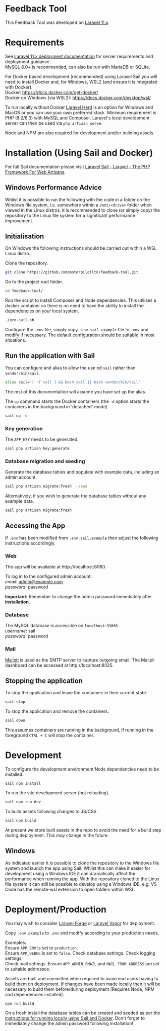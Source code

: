 # Feedback Tool

This Feedback Tool was developed on [Laravel 11.x](https://laravel.com/docs/11.x/). 

# Requirements
 
See [Laravel 11.x deployment documentation](https://laravel.com/docs/11.x/deployment#server-requirements) for server requirements and deployment guidance.  
MySQL 8.0+ is recommended, can also be run with MariaDB or SQLite.

For Docker based development (recommended) using Laravel Sail you will need to install Docker and, for Windows, WSL2 (and ensure it is integrated with Docker).  
Docker: https://docs.docker.com/get-docker/  
Docker on Windows (via WSL2): https://docs.docker.com/desktop/wsl/

To run locally without Docker [Laravel Herd](https://herd.laravel.com/) is an option for Windows and MacOS or you can use your own preferred stack. Minimum requirement is PHP (8.2/8.3) with MySQL and Composer. Laravel's local development server can then be used via `php artisan serve`.

Node and NPM are also required for development and/or building assets.

# Installation (Using Sail and Docker)

For full Sail documentation please visit [Laravel Sail - Laravel - The PHP Framework For Web Artisans](https://laravel.com/docs/11.x/sail).

## Windows Performance Advice

Whilst it is possible to run the following with the code in a folder on the Windows file system, i.e. somewhere within a `/mnt/<drive>` folder when viewed in the Linux distros, it is recommended to clone (or simply copy) the repository to the Linux file system for a significant performance improvement.

## Initialisation

On Windows the following instructions should be carried out within a WSL Linux distro.

Clone the repository.
```bash
git clone https://github.com/motorpilotltd/feedback-tool.git
```

Go to the project root folder.
```bash
cd feedback-tool/
```

Run the script to install Composer and Node dependencies. This utilises a docker container so there is no need to have the ability to install the dependencies on your local system.
```bash
./pre-sail.sh
```

Configure the `.env` file, simply copy `.env.sail.example` file to `.env` and modify if necessary. The default configuration should be suitable in most situations.

## Run the application with Sail

You can configure and alias to allow the use od `sail` rather than `vendor/bin/sail`.
```bash
alias sail='[ -f sail ] && bash sail || bash vendor/bin/sail'
```
The rest of this documentation will assume you have set up the alias.

The `up` command starts the Docker containers (the `-d` option starts the containers in the background in 'detached' mode)
```bash
sail up -d
```

### Key generation

The `APP_KEY` needs to be generated.
```bash
sail php artisan key:generate
```

### Database migration and seeding

Generate the database tables and populate with example data, including an admin account.
```bash
sail php artisan migrate:fresh --seed
```

Alternatively, if you wish to generate the database tables without any example data.
```bash
sail php artisan migrate:fresh
```

## Accessing the App

If `.env` has been modified from `.env.sail.example` then adjust the following instructions accordingly.

### Web

The app will be available at http://localhost:8080.

To log in to the configured admin account:  
*email:* admin@example.com  
*password:* password

**Important:** Remember to change the admin password immediately after **installation**.

### Database

The MySQL database is accessible on `localhost:33066`.  
*username:* sail  
*password:* password

### Mail

[Mailpit](https://mailpit.axllent.org/) is used as the SMTP server to capture outgoing email. The Mailpit dashboard can be accessed at http://localhost:8025.

## Stopping the application

To stop the application and leave the containers in their current state.
```bash
sail stop
```

To stop the application and remove the containers.
```bash
sail down
```

This assumes containers are running in the background, if running in the foreground `CTRL + C` will stop the container.

# Development

To configure the development environment Node dependencies need to be installed.
```
sail npm install
```

To run the vite development server (hot reloading).
```bash
sail npm run dev
```

To build assets following changes to JS/CSS.
```bash
sail npm build
```
At present we store built assets in the repo to avoid the need for a build step during deployment. This *may* change in the future.

## Windows

As indicated earlier it *is* possible to clone the repository to the Windows file system and launch the app using Sail. Whilst this can make it easier for development using a Windows IDE it can dramatically affect the performance when running the app. With the repository cloned to the Linux file system it can still be possible to develop using a Windows IDE, e.g. VS Code has the remote-wsl extension to open folders within WSL.

# Deployment/Production

You may wish to consider [Laravel Forge](https://forge.laravel.com/) or [Laravel Vapor](https://vapor.laravel.com/) for deployment.

Copy `.env.example` to `.env` and modify according to your production needs.

Examples:  
Ensure `APP_ENV` is set to `production`.  
Ensure `APP_DEBUG` is set to `false`.
Check database settings.
Check logging settings.  
Check mail settings.
Ensure `APP_ADMIN_EMAIL` and `MAIL_FROM_ADDRESS` are set to suitable addresses.

Assets are built and committed when required to avoid end users having to build them on deployment. If changes have been made locally then it will be necessary to build them before/during deployment (Requires Node, NPM and dependencies installed).  
```bash
npm run build
```

On a fresh install the database tables can be created and seeded as per the [instructions for running locally using Sail and Docker](#database-migration-and-seeding). Don't forget to immediately change the admin password following installation!